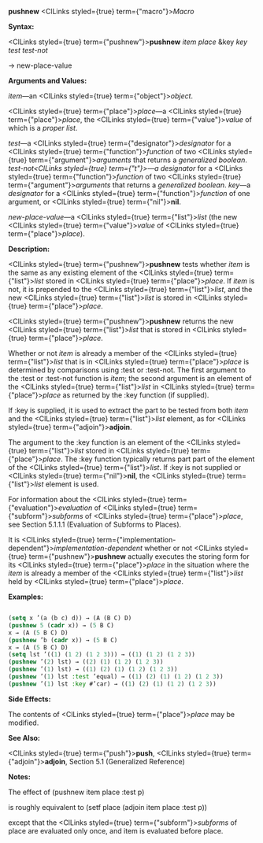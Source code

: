 **pushnew** <ClLinks styled={true} term={"macro"}><i>Macro</i></ClLinks> 



**Syntax:** 



<ClLinks styled={true} term={"pushnew"}><b>pushnew</b></ClLinks> *item place* &amp;key *key test test-not* 



→ new-place-value 



**Arguments and Values:** 



*item*—an <ClLinks styled={true} term={"object"}><i>object</i></ClLinks>. 



<ClLinks styled={true} term={"place"}><i>place</i></ClLinks>—a <ClLinks styled={true} term={"place"}><i>place</i></ClLinks>, the <ClLinks styled={true} term={"value"}><i>value</i></ClLinks> of which is a *proper list*. 



*test*—a <ClLinks styled={true} term={"designator"}><i>designator</i></ClLinks> for a <ClLinks styled={true} term={"function"}><i>function</i></ClLinks> of two <ClLinks styled={true} term={"argument"}><i>arguments</i></ClLinks> that returns a *generalized boolean*. *test-not<ClLinks styled={true} term={"t"}><i>—a </i></ClLinks>designator* for a <ClLinks styled={true} term={"function"}><i>function</i></ClLinks> of two <ClLinks styled={true} term={"argument"}><i>arguments</i></ClLinks> that returns a *generalized boolean*. *key*—a *designator* for a <ClLinks styled={true} term={"function"}><i>function</i></ClLinks> of one argument, or <ClLinks styled={true} term={"nil"}><b>nil</b></ClLinks>. 



*new-place-value*—a <ClLinks styled={true} term={"list"}><i>list</i></ClLinks> (the new <ClLinks styled={true} term={"value"}><i>value</i></ClLinks> of <ClLinks styled={true} term={"place"}><i>place</i></ClLinks>). 



**Description:** 



<ClLinks styled={true} term={"pushnew"}><b>pushnew</b></ClLinks> tests whether *item* is the same as any existing element of the <ClLinks styled={true} term={"list"}><i>list</i></ClLinks> stored in <ClLinks styled={true} term={"place"}><i>place</i></ClLinks>. If *item* is not, it is prepended to the <ClLinks styled={true} term={"list"}><i>list</i></ClLinks>, and the new <ClLinks styled={true} term={"list"}><i>list</i></ClLinks> is stored in <ClLinks styled={true} term={"place"}><i>place</i></ClLinks>. 



<ClLinks styled={true} term={"pushnew"}><b>pushnew</b></ClLinks> returns the new <ClLinks styled={true} term={"list"}><i>list</i></ClLinks> that is stored in <ClLinks styled={true} term={"place"}><i>place</i></ClLinks>. 



Whether or not *item* is already a member of the <ClLinks styled={true} term={"list"}><i>list</i></ClLinks> that is in <ClLinks styled={true} term={"place"}><i>place</i></ClLinks> is determined by comparisons using :test or :test-not. The first argument to the :test or :test-not function is *item*; the second argument is an element of the <ClLinks styled={true} term={"list"}><i>list</i></ClLinks> in <ClLinks styled={true} term={"place"}><i>place</i></ClLinks> as returned by the :key function (if supplied). 



If :key is supplied, it is used to extract the part to be tested from both *item* and the <ClLinks styled={true} term={"list"}><i>list</i></ClLinks> element, as for <ClLinks styled={true} term={"adjoin"}><b>adjoin</b></ClLinks>. 



The argument to the :key function is an element of the <ClLinks styled={true} term={"list"}><i>list</i></ClLinks> stored in <ClLinks styled={true} term={"place"}><i>place</i></ClLinks>. The :key function typically returns part part of the element of the <ClLinks styled={true} term={"list"}><i>list</i></ClLinks>. If :key is not supplied or <ClLinks styled={true} term={"nil"}><b>nil</b></ClLinks>, the <ClLinks styled={true} term={"list"}><i>list</i></ClLinks> element is used. 



For information about the <ClLinks styled={true} term={"evaluation"}><i>evaluation</i></ClLinks> of <ClLinks styled={true} term={"subform"}><i>subforms</i></ClLinks> of <ClLinks styled={true} term={"place"}><i>place</i></ClLinks>, see Section 5.1.1.1 (Evaluation of Subforms to Places). 







 



 



It is <ClLinks styled={true} term={"implementation-dependent"}><i>implementation-dependent</i></ClLinks> whether or not <ClLinks styled={true} term={"pushnew"}><b>pushnew</b></ClLinks> actually executes the storing form for its <ClLinks styled={true} term={"place"}><i>place</i></ClLinks> in the situation where the *item* is already a member of the <ClLinks styled={true} term={"list"}><i>list</i></ClLinks> held by <ClLinks styled={true} term={"place"}><i>place</i></ClLinks>. 



**Examples:**
```lisp

(setq x ’(a (b c) d)) → (A (B C) D) 
(pushnew 5 (cadr x)) → (5 B C) 
x → (A (5 B C) D) 
(pushnew ’b (cadr x)) → (5 B C) 
x → (A (5 B C) D) 
(setq lst ’((1) (1 2) (1 2 3))) → ((1) (1 2) (1 2 3)) 
(pushnew ’(2) lst) → ((2) (1) (1 2) (1 2 3)) 
(pushnew ’(1) lst) → ((1) (2) (1) (1 2) (1 2 3)) 
(pushnew ’(1) lst :test ’equal) → ((1) (2) (1) (1 2) (1 2 3)) 
(pushnew ’(1) lst :key #’car) → ((1) (2) (1) (1 2) (1 2 3)) 

```
**Side Effects:** 



The contents of <ClLinks styled={true} term={"place"}><i>place</i></ClLinks> may be modified. 



**See Also:** 



<ClLinks styled={true} term={"push"}><b>push</b></ClLinks>, <ClLinks styled={true} term={"adjoin"}><b>adjoin</b></ClLinks>, Section 5.1 (Generalized Reference) 



**Notes:** 



The effect of (pushnew item place :test p) 



is roughly equivalent to (setf place (adjoin item place :test p)) 



except that the <ClLinks styled={true} term={"subform"}><i>subforms</i></ClLinks> of place are evaluated only once, and item is evaluated before place. 